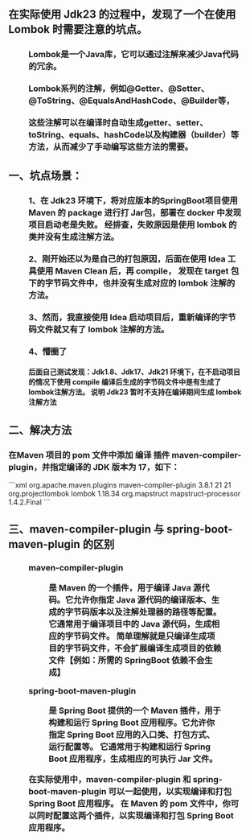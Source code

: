
## 在实际使用 Jdk23 的过程中，发现了一个在使用 Lombok 时需要注意的坑点。

   <h3>
     <figure> 
       Lombok是一个Java库，它可以通过注解来减少Java代码的冗余。<br/><br/>
       Lombok系列的注解，例如@Getter、@Setter、@ToString、@EqualsAndHashCode、@Builder等，<br/><br/>
       这些注解可以在编译时自动生成getter、setter、toString、equals、hashCode以及构建器（builder）等方法，从而减少了手动编写这些方法的需要。
     </figure>   
   </h3>

## 一、坑点场景：
   <h3>
     <figure>    
       1、在 Jdk23 环境下，将对应版本的SpringBoot项目使用 Maven 的 package 进行打 Jar包，部署在 docker 中发现项目启动老是失败。
          经排查，失败原因是使用 lombok 的类并没有生成注解方法。<br/><br/>
       2、刚开始还以为是自己的打包原因，后面在使用 Idea 工具使用 Maven Clean 后，再 compile，
          发现在 target 包下的字节码文件中，也并没有生成对应的 lombok 注解的方法。<br/><br/>
       3、然而，我直接使用 Idea 启动项目后，重新编译的字节码文件就又有了 lombok 注解的方法。 <br/><br/>
       4、懵圈了
     </figure>
     <h4>
       <figure>    
         后面自己测试发现：Jdk1.8、Jdk17、Jdk21 环境下，在不启动项目的情况下使用 compile 编译后生成的字节码文件中是有生成了lombok注解方法。
         说明 Jdk23 暂时不支持在编译期间生成 lombok 注解方法
       </figure> 
     </h4>
   </h3>






## 二、解决方法
   <h3>在Maven 项目的 pom 文件中添加 编译 插件 maven-compiler-plugin，并指定编译的 JDK 版本为 17，如下：</h3>
```xml
<build>
    <plugins>
        <plugin>
            <!-- 定义了maven-compiler-plugin的版本，确保你使用的是期望的插件版本 -->
            <groupId>org.apache.maven.plugins</groupId>
            <artifactId>maven-compiler-plugin</artifactId>
            <version>3.8.1</version>
            <configuration>
                <!-- 指定Java源代码的编译版本为1.8、17、21-->
                <source>21</source>
                <!-- 指定生成的字节码版本（即类文件）的目标版本也为1.8、17、21 -->
                <target>21</target>
                <!-- 指定注解处理器的路径。注解处理器在编译时运行，用于生成额外的源代码或字节码 -->
                <annotationProcessorPaths>
                    <!-- 指定了lombok注解处理器的依赖 -->
                    <path>
                        <groupId>org.projectlombok</groupId>
                        <artifactId>lombok</artifactId>
                        <version>1.18.34</version>
                    </path>
                    <!-- 指定了mapstruct注解处理器的依赖 -->
                    <path>
                        <groupId>org.mapstruct</groupId>
                        <artifactId>mapstruct-processor</artifactId>
                        <version>1.4.2.Final</version>
                    </path>
                </annotationProcessorPaths>
            </configuration>
        </plugin>
    </plugins>
</build>
```

## 三、maven-compiler-plugin 与 spring-boot-maven-plugin 的区别
   <h3>     
     <figure>
       maven-compiler-plugin
       <figure>
         是 Maven 的一个插件，用于编译 Java 源代码。它允许你指定 Java 源代码的编译版本、生成的字节码版本以及注解处理器的路径等配置。
         它通常用于编译项目中的 Java 源代码，生成相应的字节码文件。
         简单理解就是只编译生成项目的字节码文件，不会扩展编译生成项目的依赖文件【例如：所需的 SpringBoot 依赖不会生成】
       </figure>
       spring-boot-maven-plugin
       <figure>
         是 Spring Boot 提供的一个 Maven 插件，用于构建和运行 Spring Boot 应用程序。它允许你指定 Spring Boot 应用的入口类、打包方式、运行配置等。
         它通常用于构建和运行 Spring Boot 应用程序，生成相应的可执行 Jar 文件。
       </figure>
         在实际使用中，maven-compiler-plugin 和 spring-boot-maven-plugin 可以一起使用，以实现编译和打包 Spring Boot 应用程序。
         在 Maven 的 pom 文件中，你可以同时配置这两个插件，以实现编译和打包 Spring Boot 应用程序。
     </figure>
   </h3>







